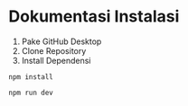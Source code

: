 # **Dokumentasi Instalasi**
1. Pake GitHub Desktop
2. Clone Repository
3. Install Dependensi
```
npm install
```
```
npm run dev
```

